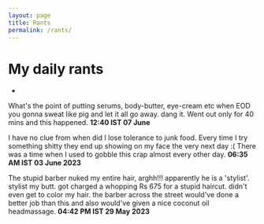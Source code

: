 ```yaml
---
layout: page
title: Rants
permalink: /rants/
---
```


# My daily rants 
-
What's the point of putting serums, body-butter, eye-cream etc when EOD you gonna sweat like pig and let it all go away. dang it. Went out only for 40 mins and this happened.
**12:40 IST 07 June**

I have no clue from when did I lose tolerance to junk food. Every time I try something shitty they end up showing on my face the very next day :( There was a time when I used to gobble this crap almost every other day.
**06:35 AM IST 03 June 2023**

The stupid barber nuked my entire hair, arghh!!! apparently he is a 'stylist'. stylist my butt. got charged a whopping Rs 675 for a stupid haircut. didn't even get to color my hair. the barber across the street would've done a better job than this and also would've given a nice coconut oil headmassage.
**04:42 PM IST 29 May 2023**


